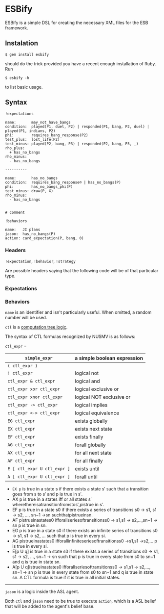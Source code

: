 # ESBify

ESBify is a simple DSL for creating the necessary XML files for the ESB framework.

## Instalation ##

    $ gem install esbify
  
should do the trick provided you have a recent enough installation of Ruby. Run

    $ esbify -h
    
to list basic usage.

## Syntax

    !expectations
    
    name:       may_not_have_bangs
    condition:  played(P1, duel, P2) | responded(P1, bang, P2, duel) | played(P1, indians, P2)
    phi:        requires_bang_response(P2)
    test_plus:  lost_life(P2)
    test_minus: played(P2, bang, P3) | responded(P2, bang, P3, _)
    rho_plus:
      + has_no_bangs
    rho_minus:
      - has_no_bangs
    
    ----------
    
    name:       has_no_bangs
    condition:  requires_bang_response℗ | has_no_bangs(P)
    phi:        has_no_bangs_phi(P)
    test_minus: draw(P, X)
    rho_minus:
      - has_no_bangs
    
    
    # comment 
    
    !behaviors
    
    name:   JI plans
    jason:  has_no_bangs(P)
    action: card_expectation(P, bang, 0)



### Headers

`!expectation`, `!behavior`, `!strategy`

Are possible headers saying that the following code will be of that particular type. 

### Expectations

### Behaviors

`name` is an identifier and isn't particularly useful. When omitted, a random number will be used.

`ctl` is a [computation tree logic](http://en.wikipedia.org/wiki/Computation_tree_logic).

The syntax of CTL formulas recognized by NUSMV is as follows:

`ctl_expr` =


`simple_expr`               | a simple boolean expression
---------------             | -------
`( ctl_expr )`              |
`! ctl_expr`                | logical not
`ctl_expr & ctl_expr`       | logical and
`ctl_expr xor ctl_expr`     | logical exclusive or
`ctl_expr xnor ctl_expr`    | logical NOT exclusive or
`ctl_expr -> ctl_expr`      | logical implies
`ctl_expr <-> ctl_expr`     | logical equivalence
`EG ctl_expr`               | exists globally
`EX ctl_expr`               | exists next state
`EF ctl_expr`               | exists finally
`AG ctl_expr`               | forall globally
`AX ctl_expr`               | for all next state
`AF ctl_expr`               | for all finally
`E [ ctl_expr U ctl_expr ]` | exists until
`A [ ctl_expr U ctl_expr ]` | forall until

- `EX p` is true in a state s if there exists a state s′ such that a transition goes from s to s′
and p is true in s′.
- AX p is true in a states iff or all states s′ wherethereisatransitionfromstos′,pistrue
in s′.
- EF p is true in a state s0 if there exists a series of transitions s0 → s1, s1 → s2, ...,
sn−1 →sn suchthatpistrueinsn.
- AF pistrueinastates0 ifforallseriesoftransitionss0 → s1,s1 → s2,...,sn−1 → sn
p is true in sn.
- EG p is true in a state s0 if there exists an infinite series of transitions s0 → s1, s1 → s2,
... such that p is true in every si.
- AG pistrueinastates0 ifforallinfiniteseriesoftransitionss0 →s1,s1 →s2,... p
is true in every si.
- E[p U q] is true in a state s0 if there exists a series of transitions s0 → s1, s1 → s2,
..., sn−1 → sn such that p is true in every state from s0 to sn−1 and q is true in state sn.
- A[p U q]istrueinastates0 ifforallseriesoftransitionss0 → s1,s1 → s2,...,
sn−1 → sn p is true in every state from s0 to sn−1 and q is true in state sn. A CTL formula is true if it is true in all initial states.

---

`jason` is a logic inside the ASL agent.

Both `ctl` and `jason` need to be true to execute `action`, which is a ASL belief that will be added to the agent's belief base.
